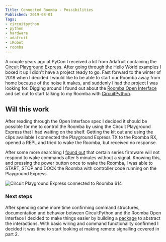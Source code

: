 ```yaml
---
Title: Connected Roomba - Possibilities
Published: 2019-08-01
Tags:
- circuitpython
- python
- hardware
- adafruit
- iRobot
- roomba
---
```


A couple years ago at PyCon I received a kit from Adafruit containing the
[Circuit Playground Express](https://www.adafruit.com/product/2769). After
going through the Hello World examples I boxed it up I didn't have a project
ready to go. Fast forward to the winter of 2018 when I decided I would like
to be able to start our Roomba away from home because of the noise it makes,
and suddenly I had the project I was looking for. Digging around I found out
about the
[Roomba Open Interface](https://www.irobotweb.com/~/media/MainSite/PDFs/About/STEM/Create/iRobot_Roomba_600_Open_Interface_Spec.pdf)
and set out to start talking to my Roomba with
[CircuitPython](https://circuitpython.org/).

## Will this work

After reading through the Open Interface spec I decided it should be possible
for me to control the Roomba by using the Circuit Playground Express that I had
waiting on the shelf. Getting the kit out and using the clips available I
connected the Playground Express TX to the Roomba RX, opened a REPL and tried
to wake the Roomba, but received no response.

After some more searching I
[found out](https://robotics.stackexchange.com/questions/18302/irobot-600-series-oi-wake-from-sleep-via-brc)
that certain series firmware will not respond to wake commands after 5 minutes
without a signal. Knowing this, and pressing the power button once to wake the
Roomba, I was able to START, STOP and DOCK the Roomba with controller code
running on the Playground Express.

![Circuit Playground Express connected to Roomba 614](/assets/images/connected-roomba-proto.jpg)

### Next steps

After spending some more time confirming command structures, documentation and
behavior between CircuitPython and the Roomba Open Interface I decided to make
things easier by building a [package](https://pypi.org/project/circuitroomba/)
to abstract the interactions. With basic wiring and command functionality
confirmed I decided it was time to start looking at making remote signalling
covered in part 2.

